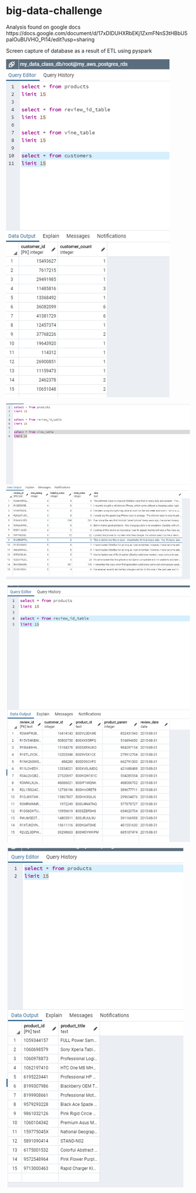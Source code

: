 # big-data-challenge
<p>
Analysis found on google docs
https://docs.google.com/document/d/17xDIDUHXRbEKj1ZxmFNnS3tHBbU5palOuBUVHO_Pl14/edit?usp=sharing
<p>
Screen capture of database as a result of ETL using pyspark
<p>
<img src="pgadmin_1.png" />
<p>
<img src="pgadmin2.png" />
<p>
<img src="pgadmin3.png" />
<p>
<img src="pgadmin4.png" />